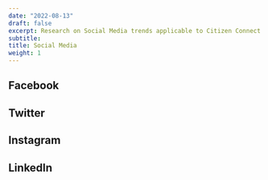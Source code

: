```yaml
---
date: "2022-08-13"
draft: false
excerpt: Research on Social Media trends applicable to Citizen Connect platforms
subtitle:
title: Social Media
weight: 1
---
```


## Facebook



## Twitter



## Instagram




## LinkedIn

